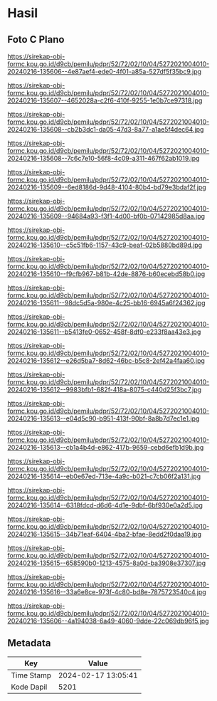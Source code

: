 # Hasil

## Foto C Plano

https://sirekap-obj-formc.kpu.go.id/d9cb/pemilu/pdpr/52/72/02/10/04/5272021004010-20240216-135606--4e87aef4-ede0-4f01-a85a-527df5f35bc9.jpg

https://sirekap-obj-formc.kpu.go.id/d9cb/pemilu/pdpr/52/72/02/10/04/5272021004010-20240216-135607--4652028a-c2f6-410f-9255-1e0b7ce97318.jpg

https://sirekap-obj-formc.kpu.go.id/d9cb/pemilu/pdpr/52/72/02/10/04/5272021004010-20240216-135608--cb2b3dc1-da05-47d3-8a77-a1ae5f4dec64.jpg

https://sirekap-obj-formc.kpu.go.id/d9cb/pemilu/pdpr/52/72/02/10/04/5272021004010-20240216-135608--7c6c7e10-56f8-4c09-a311-467f62ab1019.jpg

https://sirekap-obj-formc.kpu.go.id/d9cb/pemilu/pdpr/52/72/02/10/04/5272021004010-20240216-135609--6ed8186d-9d48-4104-80b4-bd79e3bdaf2f.jpg

https://sirekap-obj-formc.kpu.go.id/d9cb/pemilu/pdpr/52/72/02/10/04/5272021004010-20240216-135609--94684a93-f3f1-4d00-bf0b-07142985d8aa.jpg

https://sirekap-obj-formc.kpu.go.id/d9cb/pemilu/pdpr/52/72/02/10/04/5272021004010-20240216-135610--c5c51fb6-1157-43c9-beaf-02b5880bd89d.jpg

https://sirekap-obj-formc.kpu.go.id/d9cb/pemilu/pdpr/52/72/02/10/04/5272021004010-20240216-135610--f9cfb967-b81b-42de-8876-b60ecebd58b0.jpg

https://sirekap-obj-formc.kpu.go.id/d9cb/pemilu/pdpr/52/72/02/10/04/5272021004010-20240216-135611--98dc5d5a-980e-4c25-bb16-6945a6f24362.jpg

https://sirekap-obj-formc.kpu.go.id/d9cb/pemilu/pdpr/52/72/02/10/04/5272021004010-20240216-135611--b5413fe0-0652-458f-8df0-e233f8aa43e3.jpg

https://sirekap-obj-formc.kpu.go.id/d9cb/pemilu/pdpr/52/72/02/10/04/5272021004010-20240216-135612--e26d5ba7-8d62-46bc-b5c8-2ef42a4faa60.jpg

https://sirekap-obj-formc.kpu.go.id/d9cb/pemilu/pdpr/52/72/02/10/04/5272021004010-20240216-135612--9983bfb1-682f-418a-8075-c440d25f3bc7.jpg

https://sirekap-obj-formc.kpu.go.id/d9cb/pemilu/pdpr/52/72/02/10/04/5272021004010-20240216-135613--e04d5c90-b951-413f-90bf-8a8b7d7ec1e1.jpg

https://sirekap-obj-formc.kpu.go.id/d9cb/pemilu/pdpr/52/72/02/10/04/5272021004010-20240216-135613--cb1a4b4d-e862-417b-9659-cebd6efb1d9b.jpg

https://sirekap-obj-formc.kpu.go.id/d9cb/pemilu/pdpr/52/72/02/10/04/5272021004010-20240216-135614--eb0e67ed-713e-4a9c-b021-c7cb06f2a131.jpg

https://sirekap-obj-formc.kpu.go.id/d9cb/pemilu/pdpr/52/72/02/10/04/5272021004010-20240216-135614--6318fdcd-d6d6-4d1e-9dbf-6bf930e0a2d5.jpg

https://sirekap-obj-formc.kpu.go.id/d9cb/pemilu/pdpr/52/72/02/10/04/5272021004010-20240216-135615--34b71eaf-6404-4ba2-bfae-8edd2f0daa19.jpg

https://sirekap-obj-formc.kpu.go.id/d9cb/pemilu/pdpr/52/72/02/10/04/5272021004010-20240216-135615--658590b0-1213-4575-8a0d-ba3908e37307.jpg

https://sirekap-obj-formc.kpu.go.id/d9cb/pemilu/pdpr/52/72/02/10/04/5272021004010-20240216-135616--33a6e8ce-973f-4c80-bd8e-7875723540c4.jpg

https://sirekap-obj-formc.kpu.go.id/d9cb/pemilu/pdpr/52/72/02/10/04/5272021004010-20240216-135606--4a194038-6a49-4060-9dde-22c069db96f5.jpg


## Metadata

| Key        | Value               |
| ---------- | ------------------- |
| Time Stamp | 2024-02-17 13:05:41 |
| Kode Dapil | 5201                |



